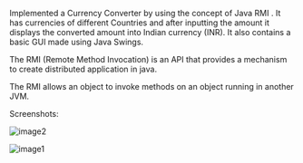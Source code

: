 Implemented a Currency Converter by using the concept of Java RMI . It has currencies of different Countries and after inputting the amount it displays the converted amount into Indian currency (INR). 
It also contains a basic GUI made using Java Swings.


The RMI (Remote Method Invocation) is an API that provides a mechanism to create distributed application in java. 

The RMI allows an object to invoke methods on an object running in another JVM.

Screenshots:

![image2](https://user-images.githubusercontent.com/47854537/107873389-4421f700-6ed8-11eb-942c-8ed97ff16bd5.png)

![image1](https://user-images.githubusercontent.com/47854537/107873400-569c3080-6ed8-11eb-86dc-08708e3f3152.png)

